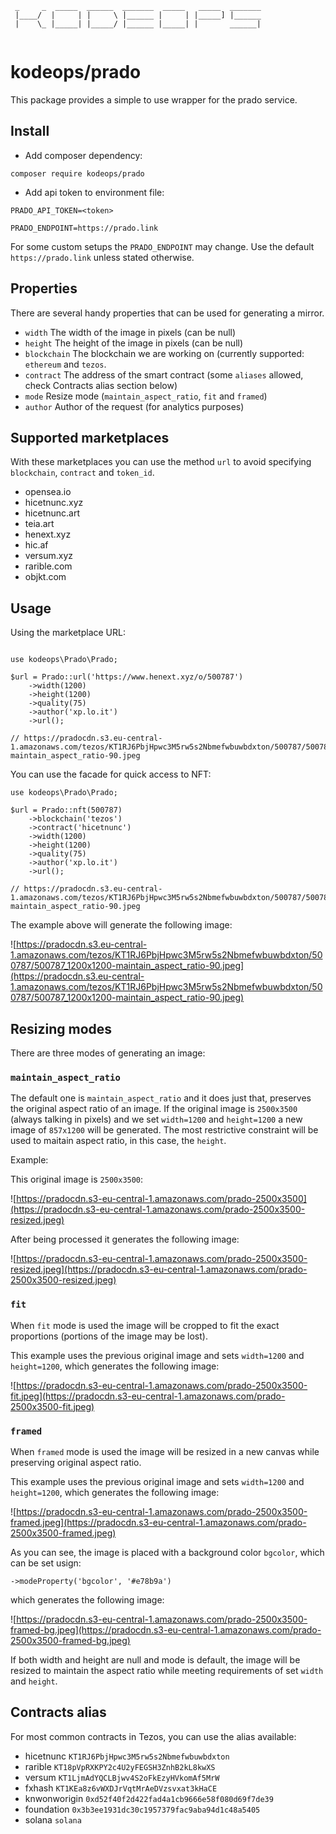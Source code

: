 ```
 _     _  _____  ______  _______  _____   _____  _______
 |____/  |     | |     \ |______ |     | |_____] |______
 |    \_ |_____| |_____/ |______ |_____| |       ______|
 
```
 

# kodeops/prado

This package provides a simple to use wrapper for the prado service. 

## Install

* Add composer dependency:

`composer require kodeops/prado`

* Add api token to environment file:

`PRADO_API_TOKEN=<token>`

`PRADO_ENDPOINT=https://prado.link`

For some custom setups the `PRADO_ENDPOINT` may change. Use the default `https://prado.link` unless stated otherwise.

## Properties

There are several handy properties that can be used for generating a mirror.

*  `width` The width of the image in pixels (can be null)
*  `height` The height of the image in pixels (can be null)
*  `blockchain` The blockchain we are working on (currently supported: `ethereum` and  `tezos`.
*  `contract` The address of the smart contract (some `aliases` allowed, check Contracts alias
section below)
*  `mode` Resize mode (`maintain_aspect_ratio`, `fit` and `framed`)
*  `author` Author of the request (for analytics purposes)

## Supported marketplaces

With these marketplaces you can use the method `url` to avoid specifying `blockchain`, `contract` and `token_id`.

* opensea.io
* hicetnunc.xyz
* hicetnunc.art
* teia.art
* henext.xyz
* hic.af
* versum.xyz
* rarible.com
* objkt.com


## Usage

Using the marketplace URL:

```

use kodeops\Prado\Prado;

$url = Prado::url('https://www.henext.xyz/o/500787')
    ->width(1200)
    ->height(1200)
    ->quality(75)
    ->author('xp.lo.it')
    ->url();

// https://pradocdn.s3.eu-central-1.amazonaws.com/tezos/KT1RJ6PbjHpwc3M5rw5s2Nbmefwbuwbdxton/500787/500787_1200x1200-maintain_aspect_ratio-90.jpeg     
```

You can use the facade for quick access to NFT:

```
use kodeops\Prado\Prado;

$url = Prado::nft(500787)
    ->blockchain('tezos')
    ->contract('hicetnunc')
    ->width(1200)
    ->height(1200)
    ->quality(75)
    ->author('xp.lo.it')
    ->url();

// https://pradocdn.s3.eu-central-1.amazonaws.com/tezos/KT1RJ6PbjHpwc3M5rw5s2Nbmefwbuwbdxton/500787/500787_1200x1200-maintain_aspect_ratio-90.jpeg 
```

The example above will generate the following image:

![https://pradocdn.s3.eu-central-1.amazonaws.com/tezos/KT1RJ6PbjHpwc3M5rw5s2Nbmefwbuwbdxton/500787/500787_1200x1200-maintain_aspect_ratio-90.jpeg](https://pradocdn.s3.eu-central-1.amazonaws.com/tezos/KT1RJ6PbjHpwc3M5rw5s2Nbmefwbuwbdxton/500787/500787_1200x1200-maintain_aspect_ratio-90.jpeg)

## Resizing modes

There are three modes of generating an image:

### `maintain_aspect_ratio`

The default one is `maintain_aspect_ratio` and it does just that, preserves the original aspect ratio of an image. If the original image is `2500x3500` (always talking in pixels) and we set `width=1200` and `height=1200` a new image of `857x1200` will be generated. The most restrictive constraint will be used to maitain aspect ratio, in this case, the `height`.

Example:

This original image is `2500x3500`:

![https://pradocdn.s3-eu-central-1.amazonaws.com/prado-2500x3500](https://pradocdn.s3-eu-central-1.amazonaws.com/prado-2500x3500-resized.jpeg)

After being processed it generates the following image:

![https://pradocdn.s3-eu-central-1.amazonaws.com/prado-2500x3500-resized.jpeg](https://pradocdn.s3-eu-central-1.amazonaws.com/prado-2500x3500-resized.jpeg)

### `fit`

When `fit` mode is used the image will be cropped to fit the exact proportions (portions of the image may be lost).

This example uses the previous original image and sets `width=1200` and `height=1200`, which generates the following image:

![https://pradocdn.s3-eu-central-1.amazonaws.com/prado-2500x3500-fit.jpeg](https://pradocdn.s3-eu-central-1.amazonaws.com/prado-2500x3500-fit.jpeg)

### `framed`

When `framed` mode is used the image will be resized in a new canvas while preserving original aspect ratio.

This example uses the previous original image and sets `width=1200` and `height=1200`, which generates the following image:

![https://pradocdn.s3-eu-central-1.amazonaws.com/prado-2500x3500-framed.jpeg](https://pradocdn.s3-eu-central-1.amazonaws.com/prado-2500x3500-framed.jpeg)

As you can see, the image is placed with a background color `bgcolor`, which can be set usign:

`->modeProperty('bgcolor', '#e78b9a')`

which generates the following image:

![https://pradocdn.s3-eu-central-1.amazonaws.com/prado-2500x3500-framed-bg.jpeg](https://pradocdn.s3-eu-central-1.amazonaws.com/prado-2500x3500-framed-bg.jpeg)

If both width and height are null and mode is default, the image will be resized to maintain the aspect ratio while meeting requirements of set `width` and `height`.


## Contracts alias

For most common contracts in Tezos, you can use the alias available:

* hicetnunc `KT1RJ6PbjHpwc3M5rw5s2Nbmefwbuwbdxton`
* rarible `KT18pVpRXKPY2c4U2yFEGSH3ZnhB2kL8kwXS`
* versum `KT1LjmAdYQCLBjwv4S2oFkEzyHVkomAf5MrW`
* fxhash `KT1KEa8z6vWXDJrVqtMrAeDVzsvxat3kHaCE`
* knwonworigin `0xd52f40f2d422fad4a1cb9666e58f080d69f7de39`
* foundation `0x3b3ee1931dc30c1957379fac9aba94d1c48a5405`
* solana `solana`
